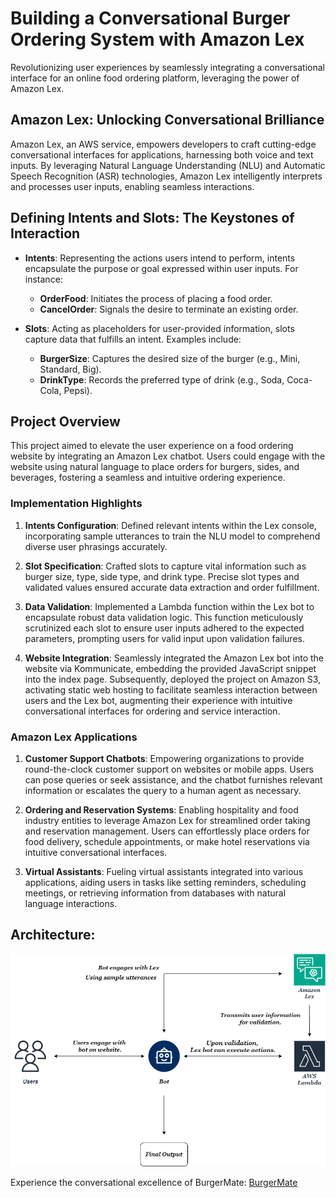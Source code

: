 # Building a Conversational Burger Ordering System with Amazon Lex

Revolutionizing user experiences by seamlessly integrating a conversational interface for an online food ordering platform, leveraging the power of Amazon Lex.

## Amazon Lex: Unlocking Conversational Brilliance

Amazon Lex, an AWS service, empowers developers to craft cutting-edge conversational interfaces for applications, harnessing both voice and text inputs. By leveraging Natural Language Understanding (NLU) and Automatic Speech Recognition (ASR) technologies, Amazon Lex intelligently interprets and processes user inputs, enabling seamless interactions.

## Defining Intents and Slots: The Keystones of Interaction

- **Intents**: Representing the actions users intend to perform, intents encapsulate the purpose or goal expressed within user inputs. For instance:
  
  - **OrderFood**: Initiates the process of placing a food order.
  - **CancelOrder**: Signals the desire to terminate an existing order.
 
- **Slots**: Acting as placeholders for user-provided information, slots capture data that fulfills an intent. Examples include:
  
  - **BurgerSize**: Captures the desired size of the burger (e.g., Mini, Standard, Big).
  - **DrinkType**: Records the preferred type of drink (e.g., Soda, Coca-Cola, Pepsi).

## Project Overview

This project aimed to elevate the user experience on a food ordering website by integrating an Amazon Lex chatbot. Users could engage with the website using natural language to place orders for burgers, sides, and beverages, fostering a seamless and intuitive ordering experience.

### Implementation Highlights

1. **Intents Configuration**: Defined relevant intents within the Lex console, incorporating sample utterances to train the NLU model to comprehend diverse user phrasings accurately.

2. **Slot Specification**: Crafted slots to capture vital information such as burger size, type, side type, and drink type. Precise slot types and validated values ensured accurate data extraction and order fulfillment.
   
3. **Data Validation**: Implemented a Lambda function within the Lex bot to encapsulate robust data validation logic. This function meticulously scrutinized each slot to ensure user inputs adhered to the expected parameters, prompting users for valid input upon validation failures.

4. **Website Integration**: Seamlessly integrated the Amazon Lex bot into the website via Kommunicate, embedding the provided JavaScript snippet into the index page. Subsequently, deployed the project on Amazon S3, activating static web hosting to facilitate seamless interaction between users and the Lex bot, augmenting their experience with intuitive conversational interfaces for ordering and service interaction.

### Amazon Lex Applications

1. **Customer Support Chatbots**: Empowering organizations to provide round-the-clock customer support on websites or mobile apps. Users can pose queries or seek assistance, and the chatbot furnishes relevant information or escalates the query to a human agent as necessary.

2. **Ordering and Reservation Systems**: Enabling hospitality and food industry entities to leverage Amazon Lex for streamlined order taking and reservation management. Users can effortlessly place orders for food delivery, schedule appointments, or make hotel reservations via intuitive conversational interfaces.
   
3. **Virtual Assistants**: Fueling virtual assistants integrated into various applications, aiding users in tasks like setting reminders, scheduling meetings, or retrieving information from databases with natural language interactions.
   
## Architecture:
![Alt Text](https://github.com/sridurgeshv/BurgerMate/blob/main/images/architecture.png)

Experience the conversational excellence of BurgerMate: [BurgerMate](http://burgerstall.s3-website-us-east-1.amazonaws.com/index.html)
